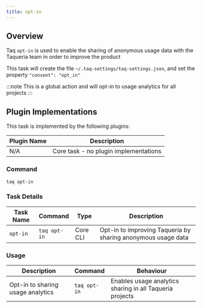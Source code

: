 ```yaml
---
title: opt-in
---
```


## Overview

Taq `opt-in` is used to enable the sharing of anonymous usage data with the Taqueria team in order to improve the product

This task will create the file `~/.taq-settings/taq-settings.json`, and set the property `"consent": "opt_in"`

:::note
This is a global action and will opt-in to usage analytics for all projects
:::


## Plugin Implementations

This task is implemented by the following plugins:

| Plugin Name                            | Description                             |
| -------------------------------------- | --------------------------------------- |
| N/A                                    | Core task - no plugin implementations |

### Command

```shell
taq opt-in
```

### Task Details

| Task Name        | Command                       | Type                      | Description                                                  | 
| ---------------- | ----------------------------- | ------------------------- | ------------------------------------------------------------ |
| `opt-in`         | `taq opt-in`                  | Core CLI                  | Opt-in to improving Taqueria by sharing anonymous usage data |

### Usage

| Description                               | Command                            | Behaviour                                                                     |
| ----------------------------------------- | ---------------------------------- | ----------------------------------------------------------------------------- |
| Opt-in to sharing usage analytics         | `taq opt-in`                       | Enables usage analytics sharing in all Taqueria projects                      |

